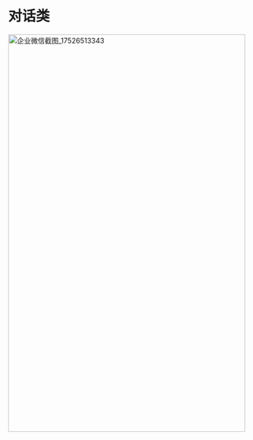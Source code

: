 # 对话类

<img width="481" height="805" alt="企业微信截图_17526513343" src="https://github.com/user-attachments/assets/261a1621-3a37-4a75-afcb-1d94a7238566" />
